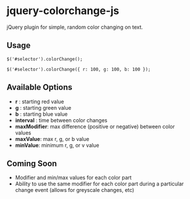 jquery-colorchange-js
=====================

jQuery plugin for simple, random color changing on text.

Usage
------

    $('#selector').colorChange();

    $('#selector').colorChange({ r: 100, g: 100, b: 100 });

Available Options
------------------

- __r__ : starting red value
- __g__ : starting green value
- __b__ : starting blue value
- __interval__ : time between color changes
- __maxModifier__: max difference (positive or negative) between color values
- __maxValue__: max r, g, or b value
- __minValue__: minimum r, g, or v value

Coming Soon
--------------
+ Modifier and min/max values for each color part
+ Ability to use the same modifier for each color part during a particular change event (allows for greyscale changes, etc)
